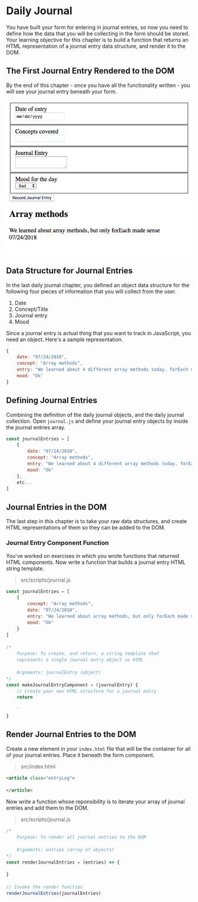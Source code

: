 # Daily Journal

You have built your form for entering in journal entries, so now you need to define how the data that you will be collecting in the form should be stored. Your learning objective for this chapter is to build a function that returns an HTML representation of a journal entry data structure, and render it to the DOM.

## The First Journal Entry Rendered to the DOM

By the end of this chapter - once you have all the functionality written - you will see your journal entry beneath your form.

![](./images/first-journal-entry.png)


## Data Structure for Journal Entries

In the last daily journal chapter, you defined an object data structure for the following four pieces of information that you will collect from the user.

1. Date
1. Concept/Title
1. Journal entry
1. Mood

Since a journal entry is actual thing that you want to track in JavaScript, you need an object. Here's a sample representation.

```js
{
    date: "07/24/2018",
    concept: "Array methods",
    entry: "We learned about 4 different array methods today. forEach made sense, but the others still confuse me.",
    mood: "Ok"
}
```

## Defining Journal Entries

Combining the definition of the daily journal objects, and the daily journal collection. Open `journal.js` and define your journal entry objects by inside the journal entries array.

```js
const journalEntries = [
    {
        date: "07/24/2018",
        concept: "Array methods",
        entry: "We learned about 4 different array methods today. forEach made sense, but the others still confuse me.",
        mood: "Ok"
    },
    etc...
]
```

## Journal Entries in the DOM

The last step in this chapter is to take your raw data structures, and create HTML representations of them so they can be added to the DOM.

### Journal Entry Component Function

You've worked on exercises in which you wrote functions that returned HTML components. Now write a function that builds a journal entry HTML string template.

> src/scripts/journal.js

```js
const journalEntries = [
    {
        concept: "Array methods",
        date: "07/24/2018",
        entry: "We learned about array methods, but only forEach made sense",
        mood: "Ok"
    }
]

/*
    Purpose: To create, and return, a string template that
    represents a single journal entry object as HTML

    Arguments: journalEntry (object)
*/
const makeJournalEntryComponent = (journalEntry) {
    // Create your own HTML structure for a journal entry
    return `

    `
}
```

## Render Journal Entries to the DOM

Create a new element in your `index.html` file that will be the container for all of your journal entries. Place it beneath the form component.

> src/index.html

```html
<article class="entryLog">

</article>
```

Now write a function whose reponsibility is to iterate your array of journal entries and add them to the DOM.

> src/scripts/journal.js

```js
/*
    Purpose: To render all journal entries to the DOM

    Arguments: entries (array of objects)
*/
const renderJournalEntries = (entries) => {

}

// Invoke the render function
renderJournalEntries(journalEntries)
```

